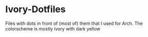 Ivory-Dotfiles
==============

Files with dots in front of (most of) them that I used for Arch. The colorscheme is mostly ivory with dark yellow
